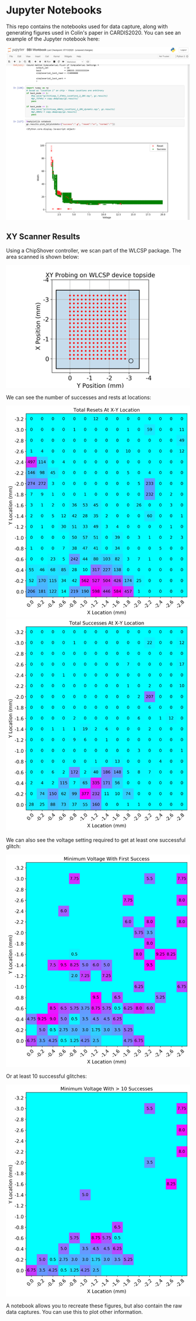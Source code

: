 # Jupyter Notebooks

This repo contains the notebooks used for data capture, along with generating figures used in Colin's
paper in CARDIS2020. You can see an example of the Jupyter notebook here:

![](jupyter.png)

## XY Scanner Results

Using a ChipShover controller, we scan part of the WLCSP package. The area scanned is shown below:

![](probeposition.png)

We can see the number of successes and rests at locations:

![](resetsxy.png)
![](successesxy.png)

We can also see the voltage setting required to get at least one successful glitch:

![](successesxyv_single.png)

Or at least 10 successful glitches:

![](successesxyv_multi.png)

A notebook allows you to recreate these figures, but also contain the raw data captures. You can use this to plot other information.